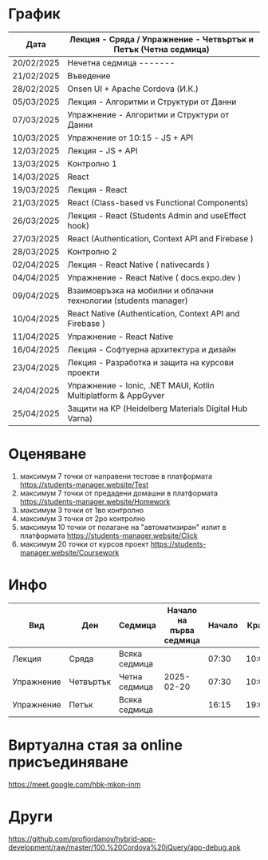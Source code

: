 # График

| Дата       | Лекция - Сряда / Упражнение - Четвъртък и Петък (Четна седмица) |
|------------|-----------------------------------------------------------------|
| 20/02/2025 | Нечетна седмица -------                                         |
| 21/02/2025 | Въведение                                                       |
| 28/02/2025 | Onsen UI + Apache Cordova (И.К.)                                |
| 05/03/2025 | Лекция - Алгоритми и Структури от Данни                         |
| 07/03/2025 | Упражнение - Алгоритми и Структури от Данни                     |
| 10/03/2025 | Упражнение от 10:15 - JS + API                                  |
| 12/03/2025 | Лекция - JS + API                                               |
| 13/03/2025 | Контролно 1                                                     |
| 14/03/2025 | React                                                           |
| 19/03/2025 | Лекция - React                                                  |
| 21/03/2025 | React (Class-based vs Functional Components)                    |
| 26/03/2025 | Лекция - React (Students Admin and useEffect hook)              |
| 27/03/2025 | React (Authentication, Context API and Firebase )               |
| 28/03/2025 | Контролно 2                                                     |
| 02/04/2025 | Лекция - React Native ( nativecards )                           |
| 04/04/2025 | Упражнение - React Native ( docs.expo.dev )                     |
| 09/04/2025 | Взаимовръзка на мобилни и облачни технологии (students manager) |
| 10/04/2025 | React Native (Authentication, Context API and Firebase )        |
| 11/04/2025 | Упражнение - React Native                                       |
| 16/04/2025 | Лекция - Софтуерна архитектура и дизайн                         |
| 23/04/2025 | Лекция - Разработка и защита на курсови проекти                 |
| 24/04/2025 | Упражнение - Ionic, .NET MAUI, Kotlin Multiplatform & AppGyver  |
| 25/04/2025 | Защити на КР (Heidelberg Materials Digital Hub Varna)           |

# Оценяване            

1) максимум 7 точки от направени тестове в платформата https://students-manager.website/Test
2) максимум 7 точки от предадени домашни в платформата https://students-manager.website/Homework
3) максимум 3 точки от 1во контролно 
4) максимум 3 точки от 2ро контролно 
5) максимум 10 точки от полагане на "автоматизиран" изпит в платформата https://students-manager.website/Click 
6) максимум 20 точки от курсов проект https://students-manager.website/Coursework

# Инфо

| Вид        | Ден       | Седмица         | Начало на първа седмица | Начало | Край   | Зала   |
|------------|-----------|-----------------|-------------------------|--------|--------|--------|
| Лекция     | Сряда     | Всяка седмица   |                         | 07:30  | 10:00  | H-201  |
| Упражнение | Четвъртък | Четна седмица   | 2025-02-20              | 07:30  | 10:00  | H-201  |
| Упражнение | Петък     | Всяка седмица   |                         | 16:15  | 19:00  | H-203  |

# Виртуална стая за online присъединяване 
https://meet.google.com/hbk-mkon-inm

# Други
https://github.com/profjordanov/hybrid-app-development/raw/master/100.%20Cordova%20jQuery/app-debug.apk
